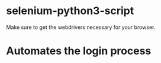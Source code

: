# selenium-python3-script
Make sure to get the webdrivers necessary for your browser.
# Automates the login process 
